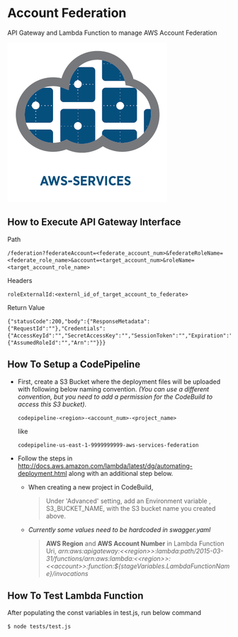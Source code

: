 
# Account Federation

API Gateway and Lambda Function to manage AWS Account Federation

![aws-services][aws-services-image]

## How to Execute API Gateway Interface

Path
```
/federation?federateAccount=<federate_account_num>&federateRoleName=<federate_role_name>&account=<target_account_num>&roleName=<target_account_role_name>
```

Headers
```
roleExternalId:<externl_id_of_target_account_to_federate>
```

Return Value
```
{"statusCode":200,"body":{"ResponseMetadata":{"RequestId":""},"Credentials":{"AccessKeyId":"","SecretAccessKey":"","SessionToken":"","Expiration":""},"AssumedRoleUser":{"AssumedRoleId":"","Arn":""}}}
```

## How To Setup a CodePipeline

- First, create a S3 Bucket where the deployment files will be uploaded with following below naming convention. *(You can use a different convention, but you need to add a permission for the CodeBuild to access this S3 bucket)*.

  >

      codepipeline-<region>-<account_num>-<project_name>

  like

      codepipeline-us-east-1-9999999999-aws-services-federation


- Follow the steps in http://docs.aws.amazon.com/lambda/latest/dg/automating-deployment.html along with an additional step below.

  - When creating a new project in CodeBuild,

    > Under 'Advanced' setting, add an Environment variable , S3_BUCKET_NAME, with the S3 bucket name you created above.

  - *Currently some values need to be hardcoded in swagger.yaml*

    > **AWS Region** and **AWS Account Number** in Lambda Function Uri, *arn:aws:apigateway:\<\<region\>\>:lambda:path/2015-03-31/functions/arn:aws:lambda:\<\<region\>\>:\<\<account\>\>:function:${stageVariables.LambdaFunctionName}/invocations*


## How To Test Lambda Function

After populating the const variables in test.js, run below command

    $ node tests/test.js

[aws-services-image]: ./docs/images/logo.png?raw=true
